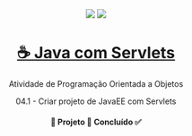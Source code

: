 <div align="center">

<img src = "https://img.shields.io/static/v1?label=license&message=MIT&color=<COLOR>&style=<STYLE>&logo=<LOGO>" /> 
<img src = "https://img.shields.io/static/v1?label=java&message=v1.8.2&color=red&style=<STYLE>&logo=<LOGO>" /> 
</p>

<h1 align="center">
    <a href="https://www.java.com/pt-BR/">☕ Java com Servlets</a>
</h1>
<p align="center">Atividade de Programação Orientada a Objetos</p>

04.1 - Criar projeto de JavaEE com Servlets

<h4 align="center"> 
	🚧  Projeto 🚀 Concluído  ✅
</h4>
